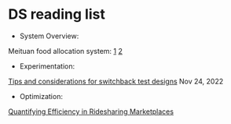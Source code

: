# DS reading list

- System Overview:

Meituan food allocation system: [1](https://tech.meituan.com/2020/02/20/meituan-delivery-operations-research.html) [2](https://tech.meituan.com/2017/10/11/o2o-intelligent-distribution.html)

- Experimentation:

[Tips and considerations for switchback test designs](https://medium.com/bolt-labs/tips-and-considerations-for-switchback-test-designs-d1bd7c493024) Nov 24, 2022

- Optimization:

[Quantifying Efficiency in Ridesharing Marketplaces](https://eng.lyft.com/quantifying-efficiency-in-ridesharing-marketplaces-affd53043db2)
